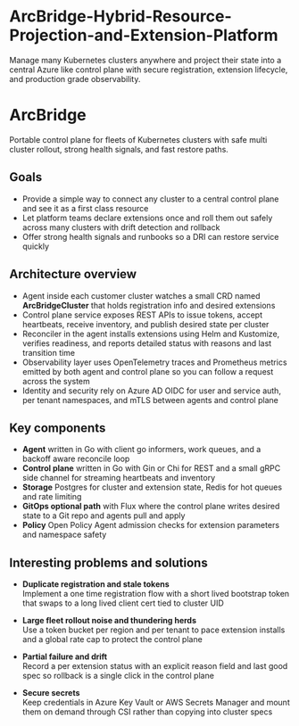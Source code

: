 # ArcBridge-Hybrid-Resource-Projection-and-Extension-Platform
Manage many Kubernetes clusters anywhere and project their state into a central Azure like control plane with secure registration, extension lifecycle, and production grade observability.


# ArcBridge

Portable control plane for fleets of Kubernetes clusters with safe multi cluster rollout, strong health signals, and fast restore paths.

## Goals

* Provide a simple way to connect any cluster to a central control plane and see it as a first class resource
* Let platform teams declare extensions once and roll them out safely across many clusters with drift detection and rollback
* Offer strong health signals and runbooks so a DRI can restore service quickly

## Architecture overview

* Agent inside each customer cluster watches a small CRD named **ArcBridgeCluster** that holds registration info and desired extensions
* Control plane service exposes REST APIs to issue tokens, accept heartbeats, receive inventory, and publish desired state per cluster
* Reconciler in the agent installs extensions using Helm and Kustomize, verifies readiness, and reports detailed status with reasons and last transition time
* Observability layer uses OpenTelemetry traces and Prometheus metrics emitted by both agent and control plane so you can follow a request across the system
* Identity and security rely on Azure AD OIDC for user and service auth, per tenant namespaces, and mTLS between agents and control plane

## Key components

* **Agent** written in Go with client go informers, work queues, and a backoff aware reconcile loop
* **Control plane** written in Go with Gin or Chi for REST and a small gRPC side channel for streaming heartbeats and inventory
* **Storage** Postgres for cluster and extension state, Redis for hot queues and rate limiting
* **GitOps optional path** with Flux where the control plane writes desired state to a Git repo and agents pull and apply
* **Policy** Open Policy Agent admission checks for extension parameters and namespace safety

## Interesting problems and solutions

* **Duplicate registration and stale tokens**  
  Implement a one time registration flow with a short lived bootstrap token that swaps to a long lived client cert tied to cluster UID

* **Large fleet rollout noise and thundering herds**  
  Use a token bucket per region and per tenant to pace extension installs and a global rate cap to protect the control plane

* **Partial failure and drift**  
  Record a per extension status with an explicit reason field and last good spec so rollback is a single click in the control plane

* **Secure secrets**  
  Keep credentials in Azure Key Vault or AWS Secrets Manager and mount them on demand through CSI rather than copying into cluster specs

